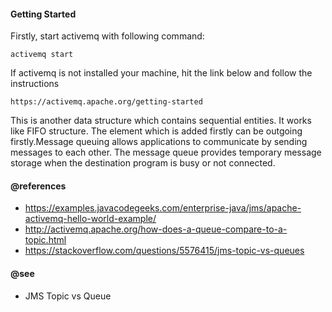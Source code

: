 #### Getting Started

Firstly, start activemq with following command:

`activemq start`

If activemq is not installed your machine, hit the link below and follow the instructions

`https://activemq.apache.org/getting-started`

This is another data structure which contains sequential entities. It works like FIFO structure.
The element which is added firstly can be outgoing firstly.Message queuing allows applications to communicate by sending messages to each other.
The message queue provides temporary message storage when the destination program is busy or not connected.

#### @references

- https://examples.javacodegeeks.com/enterprise-java/jms/apache-activemq-hello-world-example/
- http://activemq.apache.org/how-does-a-queue-compare-to-a-topic.html
- https://stackoverflow.com/questions/5576415/jms-topic-vs-queues

#### @see

- JMS Topic vs Queue
